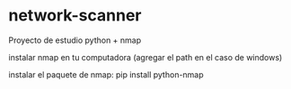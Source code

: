 # network-scanner

Proyecto de estudio python + nmap

instalar nmap en tu computadora
(agregar el path en el caso de windows)

instalar el paquete de nmap:
pip install python-nmap
